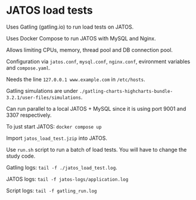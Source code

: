 # JATOS load tests

Uses Gatling (gatling.io) to run load tests on JATOS.

Uses Docker Compose to run JATOS with MySQL and Nginx.

Allows limiting CPUs, memory, thread pool and DB connection pool.

Configuration via `jatos.conf`, `mysql.conf`, `nginx.conf`, evironment variables and `compose.yaml`.

Needs the line `127.0.0.1 www.example.com` in `/etc/hosts`.

Gatling simulations are under `./gatling-charts-highcharts-bundle-3.2.1/user-files/simulations`.

Can run parallel to a local JATOS + MySQL since it is using port 9001 and 3307 respectively. 

To just start JATOS: `docker compose up`

Import `jatos_load_test.jzip` into JATOS.

Use `run.sh` script to run a batch of load tests. You will have to change the study code.

Gatling logs: `tail -f ./jatos_load_test.log`.

JATOS logs: `tail -f jatos-logs/application.log`

Script logs: `tail -f gatling_run.log`

